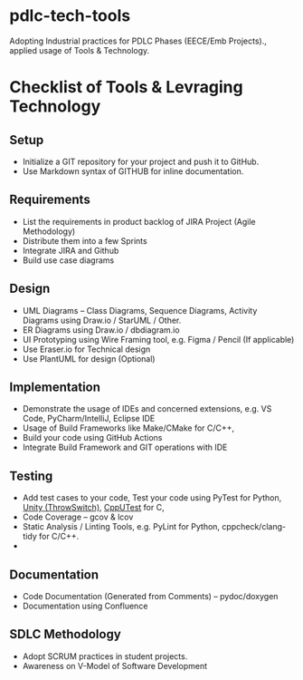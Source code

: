 # pdlc-tech-tools
Adopting Industrial practices for PDLC Phases (EECE/Emb Projects)., applied usage of Tools &amp; Technology.

# Checklist of Tools & Levraging Technology
## Setup
* Initialize a GIT repository for your project and push it to GitHub. 
* Use Markdown syntax of GITHUB for inline documentation.
  
## Requirements
- List the requirements in product backlog of JIRA Project (Agile Methodology)
- Distribute them into a few Sprints 
- Integrate JIRA and Github 
- Build use case diagrams
  
## Design
- UML Diagrams – Class Diagrams, Sequence Diagrams, Activity Diagrams using Draw.io / StarUML / Other. 
- ER Diagrams using Draw.io / dbdiagram.io 
- UI Prototyping using Wire Framing tool, e.g. Figma / Pencil (If applicable) 
- Use Eraser.io for Technical design 
- Use PlantUML for design (Optional)
  
## Implementation
- Demonstrate the usage of IDEs and concerned extensions, e.g. VS Code, PyCharm/IntelliJ, Eclipse IDE 
- Usage of Build Frameworks like Make/CMake for C/C++,  
- Build your code using GitHub Actions 
- Integrate Build Framework and GIT operations with IDE 

## Testing
- Add test cases to your code, Test your code using PyTest for Python, [Unity (ThrowSwitch)](https://www.throwtheswitch.org/unity), [CppUTest](https://cpputest.github.io/) for C, 
- Code Coverage – gcov & lcov 
- Static Analysis / Linting Tools, e.g. PyLint for Python, cppcheck/clang-tidy for C/C++.
- 
## Documentation
- Code Documentation (Generated from Comments) – pydoc/doxygen
- Documentation using Confluence 

## SDLC Methodology
- Adopt SCRUM practices in student projects.
- Awareness on V-Model of Software Development 

